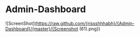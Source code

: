 # Admin-Dashboard

![ScreenShot](https://raw.github.com/{rissshhhabh}/{Admin-Dashboard}/{master}/{Screenshot (61).png})
